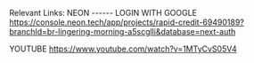 Relevant Links:
NEON ------ LOGIN WITH GOOGLE
https://console.neon.tech/app/projects/rapid-credit-69490189?branchId=br-lingering-morning-a5scglli&database=next-auth

YOUTUBE
https://www.youtube.com/watch?v=1MTyCvS05V4
